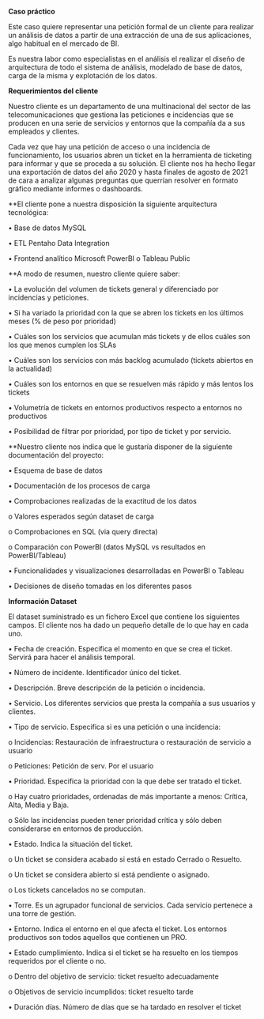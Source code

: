 **Caso práctico**

Este caso quiere representar una petición formal de un cliente para realizar un análisis de datos a
partir de una extracción de una de sus aplicaciones, algo habitual en el mercado de BI.

Es nuestra labor como especialistas en el análisis el realizar el diseño de arquitectura de todo el
sistema de análisis, modelado de base de datos, carga de la misma y explotación de los datos.

**Requerimientos del cliente**

Nuestro cliente es un departamento de una multinacional del sector de las telecomunicaciones que
gestiona las peticiones e incidencias que se producen en una serie de servicios y entornos que la
compañía da a sus empleados y clientes.

Cada vez que hay una petición de acceso o una incidencia de funcionamiento, los usuarios abren un
ticket en la herramienta de ticketing para informar y que se proceda a su solución. El cliente nos ha
hecho llegar una exportación de datos del año 2020 y hasta finales de agosto de 2021 de cara a
analizar algunas preguntas que querrían resolver en formato gráfico mediante informes o
dashboards.

**El cliente pone a nuestra disposición la siguiente arquitectura tecnológica:

• Base de datos MySQL

• ETL Pentaho Data Integration

• Frontend analítico Microsoft PowerBI o Tableau Public


**A modo de resumen, nuestro cliente quiere saber:

• La evolución del volumen de tickets general y diferenciado por incidencias y peticiones.

• Si ha variado la prioridad con la que se abren los tickets en los últimos meses (% de peso
por prioridad)

• Cuáles son los servicios que acumulan más tickets y de ellos cuáles son los que menos
cumplen los SLAs

• Cuáles son los servicios con más backlog acumulado (tickets abiertos en la actualidad)

• Cuáles son los entornos en que se resuelven más rápido y más lentos los tickets

• Volumetría de tickets en entornos productivos respecto a entornos no productivos

• Posibilidad de filtrar por prioridad, por tipo de ticket y por servicio.


**Nuestro cliente nos indica que le gustaría disponer de la siguiente documentación del proyecto:

• Esquema de base de datos

• Documentación de los procesos de carga

• Comprobaciones realizadas de la exactitud de los datos

o Valores esperados según dataset de carga

o Comprobaciones en SQL (via query directa)

o Comparación con PowerBI (datos MySQL vs resultados en PowerBI/Tableau)

• Funcionalidades y visualizaciones desarrolladas en PowerBI o Tableau

• Decisiones de diseño tomadas en los diferentes pasos

**Información Dataset**

El dataset suministrado es un fichero Excel que contiene los siguientes campos.
El cliente nos ha dado un pequeño detalle de lo que hay en cada uno.

• Fecha de creación. Especifica el momento en que se crea el ticket. Servirá para hacer el
análisis temporal.

• Número de incidente. Identificador único del ticket.

• Descripción. Breve descripción de la petición o incidencia.

• Servicio. Los diferentes servicios que presta la compañía a sus usuarios y clientes.

• Tipo de servicio. Especifica si es una petición o una incidencia:

  o Incidencias: Restauración de infraestructura o restauración de servicio a usuario
  
  o Peticiones: Petición de serv. Por el usuario
  
• Prioridad. Especifica la prioridad con la que debe ser tratado el ticket.

  o Hay cuatro prioridades, ordenadas de más importante a menos: Crítica, Alta, Media
y Baja.

  o Sólo las incidencias pueden tener prioridad crítica y sólo deben considerarse en
entornos de producción.

• Estado. Indica la situación del ticket.

  o Un ticket se considera acabado si está en estado Cerrado o Resuelto.
  
  o Un ticket se considera abierto si está pendiente o asignado.
  
  o Los tickets cancelados no se computan.
  
• Torre. Es un agrupador funcional de servicios. Cada servicio pertenece a una torre de
gestión.

• Entorno. Indica el entorno en el que afecta el ticket. Los entornos productivos son todos
aquellos que contienen un PRO.

• Estado cumplimiento. Indica si el ticket se ha resuelto en los tiempos requeridos por el
cliente o no.

  o Dentro del objetivo de servicio: ticket resuelto adecuadamente

  o Objetivos de servicio incumplidos: ticket resuelto tarde

• Duración días. Número de días que se ha tardado en resolver el ticket
